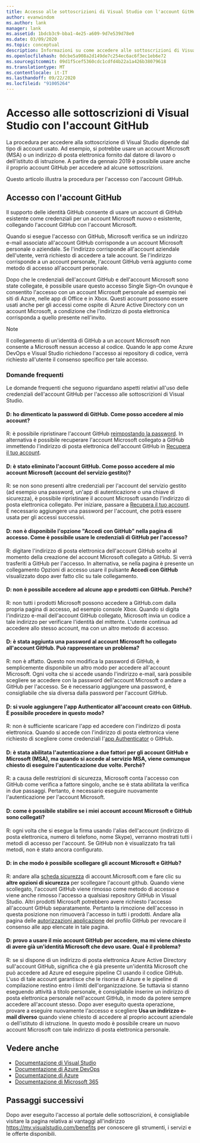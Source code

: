 ```yaml
---
title: Accesso alle sottoscrizioni di Visual Studio con l'account GitHub | Microsoft Docs
author: evanwindom
ms.author: lank
manager: lank
ms.assetid: 1bdcb3c9-bba1-4e25-a609-9d7e539d78e0
ms.date: 03/09/2020
ms.topic: conceptual
description: Informazioni su come accedere alle sottoscrizioni di Visual Studio con l'account GitHub.
ms.openlocfilehash: 0dcbe5a908a2d149de7c254ec6ac6f3ec1eb6e72
ms.sourcegitcommit: 09d1f5cef5360cdc1cdfd4b22a1a426b38079618
ms.translationtype: MT
ms.contentlocale: it-IT
ms.lasthandoff: 09/22/2020
ms.locfileid: "91005264"
---
```

# <a name="signing-in-to-visual-studio-subscriptions-with-your-github-account"></a>Accesso alle sottoscrizioni di Visual Studio con l'account GitHub 

La procedura per accedere alla sottoscrizione di Visual Studio dipende dal tipo di account usato. Ad esempio, si potrebbe usare un account Microsoft (MSA) o un indirizzo di posta elettronica fornito dal datore di lavoro o dell'istituto di istruzione. A partire da gennaio 2019 è possibile usare anche il proprio account GitHub per accedere ad alcune sottoscrizioni. 

Questo articolo illustra la procedura per l'accesso con l'account GitHub.

## <a name="signing-in-with-your-github-account"></a>Accesso con l'account GitHub

Il supporto delle identità GitHub consente di usare un account di GitHub esistente come credenziali per un account Microsoft nuovo o esistente, collegando l'account GitHub con l'account Microsoft. 

Quando si esegue l'accesso con GitHub, Microsoft verifica se un indirizzo e-mail associato all'account GitHub corrisponde a un account Microsoft personale o aziendale. Se l'indirizzo corrisponde all'account aziendale dell'utente, verrà richiesto di accedere a tale account. Se l'indirizzo corrisponde a un account personale, l'account GitHub verrà aggiunto come metodo di accesso all'account personale.

Dopo che le credenziali dell'account GitHub e dell'account Microsoft sono state collegate, è possibile usare questo accesso Single Sign-On ovunque è consentito l'accesso con un account Microsoft personale ad esempio nei siti di Azure, nelle app di Office e in Xbox. Questi account possono essere usati anche per gli accessi come ospite di Azure Active Directory con un account Microsoft, a condizione che l'indirizzo di posta elettronica corrisponda a quello presente nell'invito.

> [!NOTE]
> Il collegamento di un'identità di GitHub a un account Microsoft non consente a Microsoft nessun accesso al codice. Quando le app come Azure DevOps e Visual Studio richiedono l'accesso ai repository di codice, verrà richiesto all'utente il consenso specifico per tale accesso. 

### <a name="frequently-asked-questions"></a>Domande frequenti
Le domande frequenti che seguono riguardano aspetti relativi all'uso delle credenziali dell'account GitHub per l'accesso alle sottoscrizioni di Visual Studio.

#### <a name="q-i-forgot-my-github-password--how-can-i-access-my-account-now"></a>D: ho dimenticato la password di GitHub.  Come posso accedere al mio account?
R: è possibile ripristinare l'account GitHub [reimpostando la password](https://github.com/password_reset). In alternativa è possibile recuperare l'account Microsoft collegato a GitHub immettendo l'indirizzo di posta elettronica dell'account GitHub in [Recupera il tuo account](https://account.live.com/password/reset).

#### <a name="q-i-deleted-my-github-account--how-can-i-access-my-microsoft-account-msa-now"></a>D: è stato eliminato l'account GitHub.  Come posso accedere al mio account Microsoft (account del servizio gestito)?
R: se non sono presenti altre credenziali per l'account del servizio gestito (ad esempio una password, un'app di autenticazione o una chiave di sicurezza), è possibile ripristinare il account Microsoft usando l'indirizzo di posta elettronica collegato. Per iniziare, passare a [Recupera il tuo account](https://account.live.com/password/reset). È necessario aggiungere una password per l'account, che potrà essere usata per gli accessi successivi. 

#### <a name="q-theres-no-sign-in-with-github-option-on-the-sign-in-page--how-can-i-use-my-github-credentials-to-sign-in"></a>D: non è disponibile l'opzione "Accedi con GitHub" nella pagina di accesso.  Come è possibile usare le credenziali di GitHub per l'accesso?
R: digitare l'indirizzo di posta elettronica dell'account GitHub scelto al momento della creazione del account Microsoft collegato a GitHub. Si verrà trasferiti a GitHub per l'accesso. In alternativa, se nella pagina è presente un collegamento Opzioni di accesso usare il pulsante **Accedi con GitHub** visualizzato dopo aver fatto clic su tale collegamento. 

#### <a name="q-i-cant-sign-in-to-some-of-my-apps-and-products-with-github--why"></a>D: non è possibile accedere ad alcune app e prodotti con GitHub.  Perché?
R: non tutti i prodotti Microsoft possono accedere a GitHub.com dalla propria pagina di accesso, ad esempio console Xbox. Quando si digita l'indirizzo e-mail dell'account GitHub collegato, Microsoft invia un codice a tale indirizzo per verificare l'identità del mittente. L'utente continua ad accedere allo stesso account, ma con un altro metodo di accesso. 

#### <a name="q--ive-added-a-password-to-the-microsoft-account-i-have-linked-to-my-github-account--will-that-cause-a-problem"></a>D: è stata aggiunta una password al account Microsoft ho collegato all'account GitHub.  Può rappresentare un problema?
R: non è affatto. Questo non modifica la password di GitHub, è semplicemente disponibile un altro modo per accedere all'account Microsoft. Ogni volta che si accede usando l'indirizzo e-mail, sarà possibile scegliere se accedere con la password dell'account Microsoft o andare a GitHub per l'accesso. Se è necessario aggiungere una password, è consigliabile che sia diversa dalla password per l'account GitHub.

#### <a name="q-i-want-to-add-the-authenticator-app-to-the-account-i-created-using-github--can-i-do-that"></a>D: si vuole aggiungere l'app Authenticator all'account creato con GitHub.  È possibile procedere in questo modo?
R: non è sufficiente scaricare l'app ed accedere con l'indirizzo di posta elettronica. Quando si accede con l'indirizzo di posta elettronica viene richiesto di scegliere come credenziali l'[app Authenticator](https://www.microsoft.com/p/microsoft-authenticator/9nblgggzmcj6) o GitHub.

#### <a name="q-ive-enabled-two-factor-authentication-on-both-my-github-and-microsoft-accounts-msa-but-when-i-sign-in-to-my-msa-im-still-asked-to-authenticate-twice--why"></a>D: è stata abilitata l'autenticazione a due fattori per gli account GitHub e Microsoft (MSA), ma quando si accede al servizio MSA, viene comunque chiesto di eseguire l'autenticazione due volte.  Perché?
R: a causa delle restrizioni di sicurezza, Microsoft conta l'accesso con GitHub come verifica a fattore singolo, anche se è stata abilitata la verifica in due passaggi. Pertanto, è necessario eseguire nuovamente l'autenticazione per l'account Microsoft. 

#### <a name="q--how-can-i-tell-if-my-microsoft-account-and-github-accounts-are-linked"></a>D: come è possibile stabilire se i miei account account Microsoft e GitHub sono collegati?
R: ogni volta che si esegue la firma usando l'alias dell'account (indirizzo di posta elettronica, numero di telefono, nome Skype), verranno mostrati tutti i metodi di accesso per l'account. Se GitHub non è visualizzato fra tali metodi, non è stato ancora configurato.

#### <a name="q--how-can-i-unlink-my-microsoft-and-github-accounts"></a>D: in che modo è possibile scollegare gli account Microsoft e GitHub? 
R: andare alla [scheda sicurezza](https://account.microsoft.com/security) di account.Microsoft.com e fare clic su **altre opzioni di sicurezza** per scollegare l'account github. Quando viene scollegato, l'account GitHub viene rimosso come metodo di accesso e viene anche rimosso l'accesso a qualsiasi repository GitHub in Visual Studio. Altri prodotti Microsoft potrebbero avere richiesto l'accesso all'account GitHub separatamente. Pertanto la rimozione dell'accesso in questa posizione non rimuoverà l'accesso in tutti i prodotti. Andare alla pagina delle [autorizzazioni applicazione](https://github.com/settings/applications) del profilo GitHub per revocare il consenso alle app elencate in tale pagina.

#### <a name="q--i-try-to-use-my-github-account-to-sign-in-but-im-prompted-that-i-already-have-a-microsoft-identity-that-i-should-use-instead--whats-happening"></a>D: provo a usare il mio account GitHub per accedere, ma mi viene chiesto di avere già un'identità Microsoft che devo usare.  Qual è il problema?
R: se si dispone di un indirizzo di posta elettronica Azure Active Directory sull'account GitHub, significa che è già presente un'identità Microsoft che può accedere ad Azure ed eseguire pipeline CI usando il codice GitHub. L'uso di tale account garantisce che le risorse di Azure e le pipeline di compilazione restino entro i limiti dell'organizzazione. Se tuttavia si stanno eseguendo attività a titolo personale, è consigliabile inserire un indirizzo di posta elettronica personale nell'account GitHub, in modo da potere sempre accedere all'account stesso. Dopo aver eseguito questa operazione, provare a eseguire nuovamente l'accesso e scegliere **Usa un indirizzo e-mail diverso** quando viene chiesto di accedere al proprio account aziendale o dell'istituto di istruzione. In questo modo è possibile creare un nuovo account Microsoft con tale indirizzo di posta elettronica personale.

## <a name="see-also"></a>Vedere anche
- [Documentazione di Visual Studio](/visualstudio/)
- [Documentazione di Azure DevOps](/azure/devops/)
- [Documentazione di Azure](/azure/)
- [Documentazione di Microsoft 365](/microsoft-365/)

## <a name="next-steps"></a>Passaggi successivi
Dopo aver eseguito l'accesso al portale delle sottoscrizioni, è consigliabile visitare la pagina relativa ai vantaggi all'indirizzo https://my.visualstudio.com/benefits per conoscere gli strumenti, i servizi e le offerte disponibili.